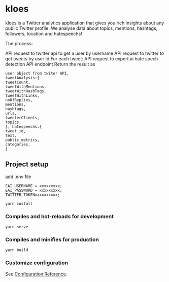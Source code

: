 # kloes

kloes is a Twitter analytics application that gives you rich insights about any public Twitter profile. We analyse data about topics, mentions, hashtags, followers, location and hatespeechs!

The process:

API request to twitter api to get a user by username
API request to twitter to get tweets by user Id
For each tweet:
API request to expert.ai hate spech detection API endpoint
Return the result as

```
user object from twiter API,
tweetAnalysis:{
tweetCount,
tweetWithMentions,
tweetWithHashTags,
tweetWithLinks,
noOfReplies,
mentions,
hashtags,
urls,
tweeterClients,
topics,
}, hatespeechs:{
tweet_id,
text,
public_metrics,
categories,
}
```

## Project setup

add .env file

```
EAI_USERNAME = xxxxxxxxx;
EAI_PASSWORD = xxxxxxxxx;
TWITTER_TOKEN=xxxxxxxxx;
```

```
yarn install
```

### Compiles and hot-reloads for development

```
yarn serve
```

### Compiles and minifies for production

```
yarn build
```

### Customize configuration

See [Configuration Reference](https://cli.vuejs.org/config/).
